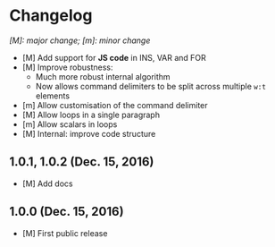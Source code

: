# Changelog

*[M]: major change; [m]: minor change*

* [M] Add support for **JS code** in INS, VAR and FOR
* [M] Improve robustness:
    - Much more robust internal algorithm
    - Now allows command delimiters to be split across multiple `w:t` elements
* [m] Allow customisation of the command delimiter
* [M] Allow loops in a single paragraph
* [m] Allow scalars in loops
* [M] Internal: improve code structure

## 1.0.1, 1.0.2 (Dec. 15, 2016)

* [M] Add docs

## 1.0.0 (Dec. 15, 2016)

* [M] First public release
